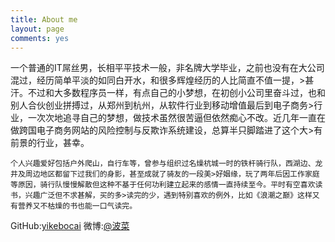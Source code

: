 ```yaml
---
title: About me
layout: page
comments: yes
---
```

 一个普通的IT屌丝男，长相平平技术一般，非名牌大学毕业，之前也没有在大公司混过，经历简单平淡的如同白开水，和很多辉煌经历的人比简直不值一提，>甚汗。不过和大多数程序员一样，有点自己的小梦想，在初创小公司里奋斗过，也和别人合伙创业拼搏过，从郑州到杭州，从软件行业到移动增值最后到电子商务>行业，一次次地追寻自己的梦想，做技术虽然很苦逼但依然痴心不改。近几年一直在做跨国电子商务网站的风险控制与反欺诈系统建设，总算半只脚踏进了这个大>有前景的行业，甚幸。
    
    个人兴趣爱好包括户外爬山，自行车等，曾参与组织过名燥杭城一时的铁杆骑行队，西湖边、龙井及周边地区都留下过我们的身影，甚至成就了骑友的一段美>好姻缘，玩了两年后因工作家庭等原因，骑行队慢慢解散但这种不基于任何功利建立起来的感情一直持续至今。平时有空喜欢读书，兴趣广泛但不求甚解，买的多>读完的少，遇到特别喜欢的例外，比如《浪潮之巅》这样又有营养又不枯燥的书也能一口气读完。


 GitHub:[yikebocai](http://github.com/yikebocai)
 微博:[@波菜](http://weibo.com/simbo)
 
